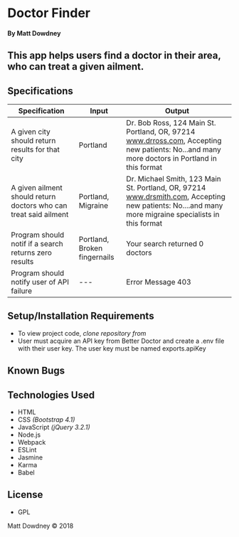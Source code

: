 # **Doctor Finder**

#### By Matt Dowdney

## This app helps users find a doctor in their area, who can treat a given ailment.

## Specifications

| Specification | Input | Output |
| --- | --- | --- |
| A given city should return results for that city | Portland | Dr. Bob Ross, 124 Main St. Portland, OR, 97214 www.drross.com, Accepting new patients: No...and many more doctors in Portland in this format |
|A given ailment should return doctors who can treat said ailment  | Portland, Migraine | Dr. Michael Smith, 123 Main St. Portland, OR, 97214 www.drsmith.com, Accepting new patients: No....and many more migraine specialists in this format|
| Program should notif if a search returns zero results | Portland, Broken fingernails | Your search returned 0 doctors |
| Program should notify user of API failure | --- | Error Message 403 |

## Setup/Installation Requirements

* To view project code, _clone repository from_
* User must acquire an API key from Better Doctor and create a .env file with their user key. The user key must be named exports.apiKey

## Known Bugs

## Technologies Used

* HTML
* CSS _(Bootstrap 4.1)_
* JavaScript _(jQuery 3.2.1)_
* Node.js
* Webpack
* ESLint
* Jasmine
* Karma
* Babel

## License

* GPL

Matt Dowdney © 2018
